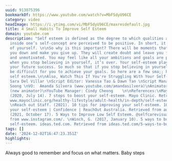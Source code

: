 ```yaml
---
uuid: 913075396
bookmarkOf: https://www.youtube.com/watch?v=MbF5dyU96CE
category: video
headImage: https://i.ytimg.com/vi/MbF5dyU96CE/maxresdefault.jpg
title: 4 Small Habits To Improve Self Esteem
domain: youtube.com
description: "Self esteem is defined as the degree to which qualities and characteristics
  inside one’s self-concept are perceived to be positive. In short, it is your opinion
  of yourself. \n\nSo why is this important? There will be moments that will knock
  you down and make you give up. They will create doubt and leave you feeling insecure
  and unmotivated. You may feel like all your ambitions and goals are pointless. But,
  when you stop believing in yourself, it’s over. Your self-esteem plays a role in
  your future success. So much so that if you stop believing in yourself, it will
  be difficult for you to achieve your goals. So here are a few sma;; habits to improve
  self esteem.\n\nAlso, Watch This If You're Struggling With Your Self-Worth: https://youtu.be/yi5E5a2Ky7k\n\nWriter:
  Sara Del Villar \nScript Editor: Vanessa Tao & Dawn Tan \nScript Manager: Kelly
  Soong \nVO:  Amanda Silvera (www.youtube.com/amandasilvera)\nAnimator: Jou Kichi
  (new animator)\nYouTube Manager: Cindy Cheong    \n\nReferences:\nMayo Clinic Staff.
  (2020, July 14). 7 steps to boost your self-esteem. Mayo Clinic. Retrieved from
  www.mayoclinic.org/healthy-lifestyle/adult-health/in-depth/self-esteem/art-20045374.
  \nReach out Staff. (2021). 10 tips for improving your self-esteem. 10 tips for improving
  your self-esteem | Confidence | ReachOut Australia. Retrieved from au.reachout.com/articles/10-tips-for-improving-your-self-esteem.\nSteph.
  (2021, October 17). 5 Ways to Improve Low Self Esteem. @selfcarevisuals. Retrieved
  from www.instagram.com/. \nWinch, G. (2017, January 10). 5 ways to build lasting
  self-esteem. ideas.ted.com. Retrieved from ideas.ted.com/5-ways-to-build-lasting-self-esteem/."
tags: []
date: '2024-12-02T16:47:23.351Z'
highlights: 
---
```


Always good to remember and focus on what matters. Baby steps

